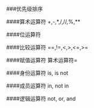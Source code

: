 ###优先级排序

####算术运算符
    +,-,*,/,//,%,**

####位运算符

####比较运算符
    ==,!=,<,>,<=,>=

####赋值运算符
    算术运算符=

####身份运算符
    is, is not

####成员运算符
    in, not in

####逻辑运算符
    not, or, and